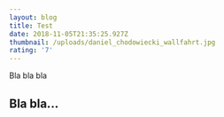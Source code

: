 ```yaml
---
layout: blog
title: Test
date: 2018-11-05T21:35:25.927Z
thumbnail: /uploads/daniel_chodowiecki_wallfahrt.jpg
rating: '7'
---
```

Bla bla bla



## Bla bla...
